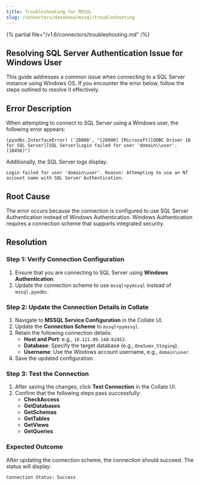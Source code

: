```yaml
---
title: Troubleshooting for MSSQL
slug: /connectors/database/mssql/troubleshooting
---
```


{% partial file="/v1.6/connectors/troubleshooting.md" /%}

## Resolving SQL Server Authentication Issue for Windows User  

This guide addresses a common issue when connecting to a SQL Server instance using Windows OS. If you encounter the error below, follow the steps outlined to resolve it effectively.  

## Error Description  
When attempting to connect to SQL Server using a Windows user, the following error appears:  

```
(pyodbc.InterfaceError) ('28000', "[28000] [Microsoft][ODBC Driver 18 for SQL Server][SQL Server]Login failed for user 'domain\\user'. (18456)")
```

Additionally, the SQL Server logs display:

```
Login failed for user 'domain\user'. Reason: Attempting to use an NT account name with SQL Server Authentication.
```
## Root Cause  
The error occurs because the connection is configured to use SQL Server Authentication instead of Windows Authentication. Windows Authentication requires a connection scheme that supports integrated security.  

## Resolution  

### Step 1: Verify Connection Configuration  
1. Ensure that you are connecting to SQL Server using **Windows Authentication**.  
2. Update the connection scheme to use `mssql+pymssql` instead of `mssql.pyodbc`.  

### Step 2: Update the Connection Details in Collate  
1. Navigate to **MSSQL Service Configuration** in the Collate UI.  
2. Update the **Connection Scheme** to `mssql+pymssql`.  
3. Retain the following connection details:  
   - **Host and Port**: e.g., `10.121.89.148:62452`.  
   - **Database**: Specify the target database (e.g., `OneSumx_Stoging`).  
   - **Username**: Use the Windows account username, e.g., `domain\user`.  
4. Save the updated configuration.  

### Step 3: Test the Connection  
1. After saving the changes, click **Test Connection** in the Collate UI.  
2. Confirm that the following steps pass successfully:  
   - **CheckAccess**  
   - **GetDatabases**  
   - **GetSchemas**  
   - **GetTables**  
   - **GetViews**  
   - **GetQueries**  

### Expected Outcome  
After updating the connection scheme, the connection should succeed. The status will display:

```
Connection Status: Success
```
